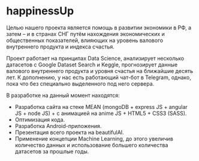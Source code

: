 # happinessUp
Целью нашего проекта является помощь в развитии экономики в РФ, а затем – и в странах СНГ путём нахождения экономических и общественных показателей, влияющих на уровень валового внутреннего продукта и индекса счастья.

Проект работает на принципах Data Science, анализирует несколько датасетов с Google Dataset Search и Keggle, прогнозирует данные валового внутреннего продукта и уровня счастья на ближайшие десять лет. К дополнению, у нас есть работающий чат-бот в Telegram, однако, пока что без специально выделенного под него сервера.

В разработке на данный момент находятся:
- Разработка сайта на стеке MEAN (mongoDB + express JS + angular JS + node JS) + с анимацией на anime JS + HTML5 + CSS3 (SASS).
- Оптимизация кода.
- Разработка Android-приложения.
- Презентация всего проекта на beautifulAI.
- Применение концепции Machine Learning, до этого увеличив количество данных и использование большего количества датасетов за прошлые годы.
